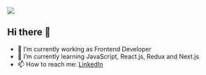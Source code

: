 <img src="https://github.com/shivau1208/shivau1208/assets/102743170/270b953e-f5d8-4d3f-a585-496a49088b14"/>



## Hi there 👋

- 🔭 I’m currently working as Frontend Developer
- 🌱 I’m currently learning JavaScript, React.js, Redux and Next.js
- 📫 How to reach me: [LinkedIn](https://www.linkedin.com/in/shivarajumadi/)
